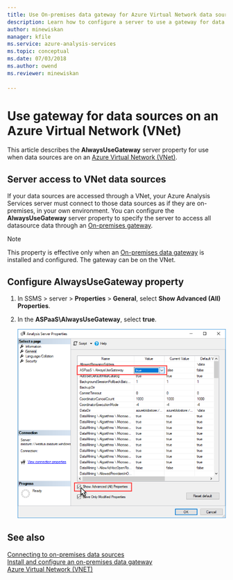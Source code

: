 ```yaml
---
title: Use On-premises data gateway for Azure Virtual Network data sources | Microsoft Docs
description: Learn how to configure a server to use a gateway for data sources on VNet.
author: minewiskan
manager: kfile
ms.service: azure-analysis-services
ms.topic: conceptual
ms.date: 07/03/2018
ms.author: owend
ms.reviewer: minewiskan

---
```

# Use gateway for data sources on an Azure Virtual Network (VNet)

This article describes the **AlwaysUseGateway** server property for use when data sources are on an [Azure Virtual Network (VNet)](../virtual-network/virtual-networks-overview.md).

## Server access to VNet data sources

If your data sources are accessed through a VNet, your Azure Analysis Services server must connect to those data sources as if they are on-premises, in your own environment. You can configure the **AlwaysUseGateway** server property to specify the server to access all datasource data through an [On-premises gateway](analysis-services-gateway.md). 

> [!NOTE]
> This property is effective only when an [On-premises data gateway](analysis-services-gateway.md) is installed and configured. The gateway can be on the VNet.

## Configure AlwaysUseGateway property

1. In SSMS > server > **Properties** > **General**, select **Show Advanced (All) Properties**.
2. In the **ASPaaS\AlwaysUseGateway**, select **true**.

    ![Always use gateway property](media/analysis-services-vnet-gateway/aas-ssms-always-property.png)


## See also
[Connecting to on-premises data sources](analysis-services-gateway.md)   
[Install and configure an on-premises data gateway](analysis-services-gateway-install.md)   
[Azure Virtual Network (VNET)](../virtual-network/virtual-networks-overview.md)   

